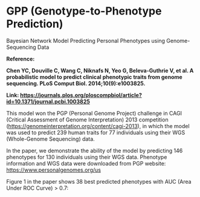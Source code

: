 # GPP (Genotype-to-Phenotype Prediction)

Bayesian Network Model Predicting Personal Phenotypes using Genome-Sequencing Data

**Reference:**

**Chen YC, Douville C, Wang C, Niknafs N, Yeo G, Beleva-Guthrie V, et al. A probabilistic model to predict clinical phenotypic traits from genome sequencing. PLoS Comput Biol. 2014;10(9):e1003825.**

**Link: https://journals.plos.org/ploscompbiol/article?id=10.1371/journal.pcbi.1003825**

This model won the PGP (Personal Genome Project) challenge in CAGI (Critical Assessment of Genome Interpretation) 2013 competition (https://genomeinterpretation.org/content/cagi-2013), in which the model was used to predict 239 human traits for 77 individuals using their WGS (Whole-Genome Sequencing) data. 

In the paper, we demonstrate the ability of the model by predicting 146 phenotypes for 130 individuals using their WGS data. Phenotype information and WGS data were downloaded from PGP website: https://www.personalgenomes.org/us

Figure 1 in the paper shows 38 best predicted phenotypes with AUC (Area Under ROC Curve) > 0.7:

